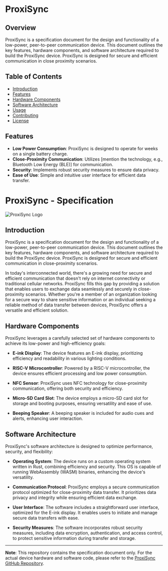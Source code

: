 # ProxiSync

## Overview

ProxiSync is a specification document for the design and functionality of a low-power, peer-to-peer communication device. This document outlines the key features, hardware components, and software architecture required to build the ProxiSync device. ProxiSync is designed for secure and efficient communication in close proximity scenarios.

## Table of Contents

- [Introduction](#introduction)
- [Features](#features)
- [Hardware Components](#hardware-components)
- [Software Architecture](#software-architecture)
- [Usage](#usage)
- [Contributing](#contributing)
- [License](#license)

## Features

- **Low Power Consumption**: ProxiSync is designed to operate for weeks on a single battery charge.
- **Close-Proximity Communication**: Utilizes [mention the technology, e.g., Bluetooth Low Energy (BLE)] for communication.
- **Security**: Implements robust security measures to ensure data privacy.
- **Ease of Use**: Simple and intuitive user interface for efficient data transfer.

# ProxiSync - Specification

![ProxiSync Logo](link-to-your-logo.png)

## Introduction

ProxiSync is a specification document for the design and functionality of a low-power, peer-to-peer communication device. This document outlines the key features, hardware components, and software architecture required to build the ProxiSync device. ProxiSync is designed for secure and efficient communication in close-proximity scenarios.

In today's interconnected world, there's a growing need for secure and efficient communication that doesn't rely on internet connectivity or traditional cellular networks. ProxiSync fills this gap by providing a solution that enables users to exchange data seamlessly and securely in close-proximity scenarios. Whether you're a member of an organization looking for a secure way to share sensitive information or an individual seeking a reliable method of data transfer between devices, ProxiSync offers a versatile and efficient solution.

## Hardware Components

ProxiSync leverages a carefully selected set of hardware components to achieve its low-power and high-efficiency goals:

- **E-ink Display**: The device features an E-ink display, prioritizing efficiency and readability in various lighting conditions.

- **RISC-V Microcontroller**: Powered by a RISC-V microcontroller, the device ensures efficient processing and low power consumption.

- **NFC Sensor**: ProxiSync uses NFC technology for close-proximity communication, offering both security and efficiency.

- **Micro-SD Card Slot**: The device employs a micro-SD card slot for storage and booting purposes, ensuring versatility and ease of use.

- **Beeping Speaker**: A beeping speaker is included for audio cues and alerts, enhancing user interaction.

## Software Architecture

ProxiSync's software architecture is designed to optimize performance, security, and flexibility:

- **Operating System**: The device runs on a custom operating system written in Rust, combining efficiency and security. This OS is capable of running WebAssembly (WASM) binaries, enhancing the device's versatility.

- **Communication Protocol**: ProxiSync employs a secure communication protocol optimized for close-proximity data transfer. It prioritizes data privacy and integrity while ensuring efficient data exchange.

- **User Interface**: The software includes a straightforward user interface, optimized for the E-ink display. It enables users to initiate and manage secure data transfers with ease.

- **Security Measures**: The software incorporates robust security measures, including data encryption, authentication, and access control, to protect sensitive information during transfer and storage.

---

**Note**: This repository contains the specification document only. For the actual device hardware and software code, please refer to the [ProxiSync GitHub Repository](link-to-your-device-repo).
